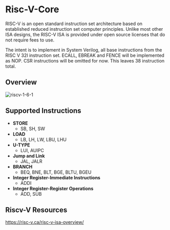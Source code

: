 # Risc-V-Core
 RISC-V is an open standard instruction set architecture based on established reduced instruction set computer principles. Unlike most other ISA designs, the RISC-V ISA is provided under open source licenses that do not require fees to use.

The intent is to implement in System Verilog, all base instructions from the RISC V 32I instruction set. ECALL, EBREAK and FENCE will be implemented as NOP. CSR instructions will be omitted for now.
This leaves 38 instruction total.


## Overview 

![riscv-1-6-1](https://user-images.githubusercontent.com/67772139/116480516-4e486600-a836-11eb-9b19-1d5205ab1ea1.png)


## Supported Instructions

- **STORE**
  - SB, SH, SW
- **LOAD**
  - LB, LH, LW, LBU, LHU
- **U-TYPE**
  - LUI, AUIPC
- **Jump and Link**
  - JAL, JALR
- **BRANCH**
  - BEQ, BNE, BLT, BGE, BLTU, BGEU
- **Integer Register-Immediate Instructions**
  - ADDI
- **Integer Register-Register Operations**
  - ADD, SUB
  
## Riscv-V Resources

https://risc-v.ca/risc-v-isa-overview/
